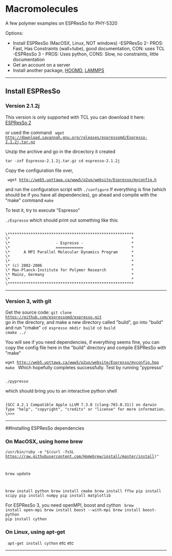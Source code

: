 # Macromolecules

A few polymer examples on ESPResSo for PHY-5320

Options: 
- Install ESPResSo (MacOSX, Linux, NOT windows)
 -ESPResSo 2- PROS: Fast, Has Constraints (wall+tube), good documentation, CON: uses TCL
 -ESPResSo 3 - PROS: Uses python, CONS: Slow, no constraints, little documentation
- Get an account on a server
- Install another package, [HOOMD,](http://glotzerlab.engin.umich.edu/hoomd-blue/) [LAMMPS](http://lammps.sandia.gov/)
 
----------
## Install ESPResSo
### Version 2.1.2j

This version is only supported with TCL
you can download it here: [ESPResSo 2](http://download.savannah.gnu.org/releases/espressomd/Espresso-2.1.2j.tar.gz)

or used the command
<code bash> wget http://download.savannah.gnu.org/releases/espressomd/Espresso-2.1.2j.tar.gz  </code>

Unzip the archive and go in the dircectory it created

<code>tar -zxf Espresso-2.1.2j.tar.gz 
cd espresso-2.1.2j</code>

Copy the configuration file over, 

<code> wget http://web5.uottawa.ca/www5/p2uo/website/Espresso/myconfig.h </code>

and run the configuration script with
<code>./configure</code>
If everything is fine (which should be if you have all dependencies), go ahead and compile with the "make" command
<code>make</code>

To test it, try to execute "Espresso"

<code>./Espresso</code>
which should print out something like this:

<code>
\*******************************************************
\*                                                     *
\*                    - Espresso -                     *
\*                    ============                     *
\*      A MPI Parallel Molecular Dynamics Program      *
\*                                                     *
\*                                                     *
\* (c) 2002-2006                                       *
\* Max-Planck-Institute for Polymer Research           *
\* Mainz, Germany                                      *
\*                                                     *
\*******************************************************
</code>


----------


### Version 3, with git
Get the source code:
<code bash>git clone https://github.com/espressomd/espresso.git </code>
go in the directory, and make a new directory called "build", go into "build" and run "cmake"
<code>cd espresso
mkdir build
cd build
cmake ../
</code>

You will see if you need dependencies, if everything seems fine, you can copy the config file here in the "build" directory and compile ESPResSo with "make"

<code>wget  http://web5.uottawa.ca/www5/p2uo/website/Espresso/myconfig.hpp
make
</code>
Which hopefully completes successfully.
Test by running "pypresso"

<code>
./pypresso
</code>

which should bring you to an interactive python shell

<code> 
[GCC 4.2.1 Compatible Apple LLVM 7.3.0 (clang-703.0.31)] on darwin
Type "help", "copyright", "credits" or "license" for more information.
\>>>
</code>


----------


##Installing ESPResSo dependencies

### On MacOSX, using home brew
<code>/usr/bin/ruby -e "$(curl -fsSL https://raw.githubusercontent.com/Homebrew/install/master/install)"

brew update

brew install python
brew install cmake
brew install fftw
pip install scipy
pip install numpy
pip install matplotlib
</code>

For ESPResSo 3, you need openMPI, boost and cython
<code>
brew install open-mpi
brew install boost --with-mpi
brew install boost-python
pip install cython
</code>

### On Linux, using apt-get
<code> apt-get install cython</code>
etc etc

----------


  

